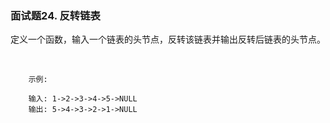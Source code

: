 ### 面试题24. 反转链表


定义一个函数，输入一个链表的头节点，反转该链表并输出反转后链表的头节点。

 
```
    示例:
    
    输入: 1->2->3->4->5->NULL
    输出: 5->4->3->2->1->NULL

```